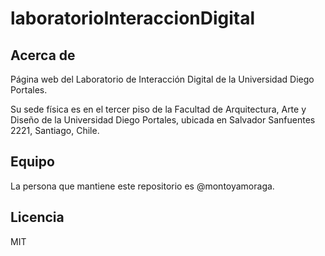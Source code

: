 # laboratorioInteraccionDigital

## Acerca de

Página web del Laboratorio de Interacción Digital de la Universidad Diego Portales.

Su sede física es en el tercer piso de la Facultad de Arquitectura, Arte y Diseño de la Universidad Diego Portales, ubicada en Salvador Sanfuentes 2221, Santiago, Chile.

## Equipo

La persona que mantiene este repositorio es @montoyamoraga.

## Licencia

MIT
